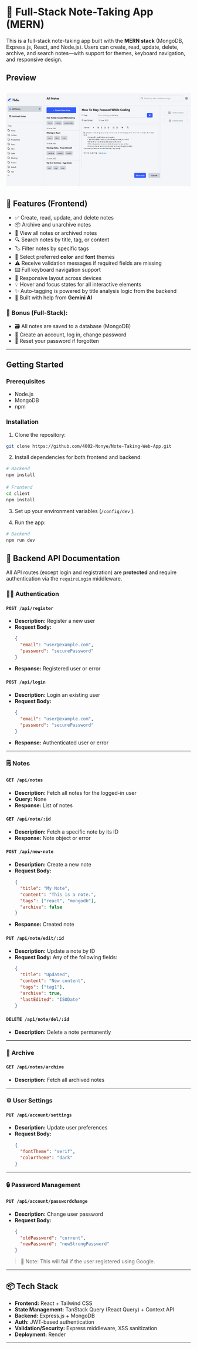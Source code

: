 # 📝 Full-Stack Note-Taking App (MERN)

This is a full-stack note-taking app built with the **MERN stack** (MongoDB, Express.js, React, and Node.js). Users can create, read, update, delete, archive, and search notes—with support for themes, keyboard navigation, and responsive design.

## Preview

## ![App Preview](./product-img.png)

## 🚀 Features (Frontend)

- ✅ Create, read, update, and delete notes
- 📦 Archive and unarchive notes
- 🧾 View all notes or archived notes
- 🔍 Search notes by title, tag, or content
- 🏷️ Filter notes by specific tags
- 🎨 Select preferred **color** and **font** themes
- ⚠️ Receive validation messages if required fields are missing
- ⌨️ Full keyboard navigation support
- 📱 Responsive layout across devices
- 💡 Hover and focus states for all interactive elements
- ✨ Auto-tagging is powered by title analysis logic from the backend  
- 🤖 Built with help from **Gemini AI**

### 🔐 Bonus (Full-Stack):

- 🗃️ All notes are saved to a database (MongoDB)
- 👤 Create an account, log in, change password
- 🔁 Reset your password if forgotten

---

## Getting Started

### Prerequisites

- Node.js
- MongoDB
- npm 

### Installation

1. Clone the repository:

```bash
git clone https://github.com/4002-Nonye/Note-Taking-Web-App.git
```

2. Install dependencies for both frontend and backend:

```bash
# Backend
npm install

# Frontend
cd client
npm install
```

3. Set up your environment variables (`/config/dev` ).

4. Run the app:

```bash
# Backend
npm run dev
```

## 🔧 Backend API Documentation

All API routes (except login and registration) are **protected** and require authentication via the `requireLogin` middleware.

### 🧑‍💼 Authentication

#### `POST /api/register`
- **Description:** Register a new user
- **Request Body:**
  ```json
  {
    "email": "user@example.com",
    "password": "securePassword"
  }
  ```
- **Response:** Registered user or error

#### `POST /api/login`
- **Description:** Login an existing user
- **Request Body:**
  ```json
  {
    "email": "user@example.com",
    "password": "securePassword"
  }
  ```
- **Response:** Authenticated user or error

---

### 🗒️ Notes

#### `GET /api/notes`
- **Description:** Fetch all notes for the logged-in user
- **Query:** None
- **Response:** List of notes

#### `GET /api/note/:id`
- **Description:** Fetch a specific note by its ID
- **Response:** Note object or error

#### `POST /api/new-note`
- **Description:** Create a new note
- **Request Body:**
  ```json
  {
    "title": "My Note",
    "content": "This is a note.",
    "tags": ["react", "mongodb"],
    "archive": false
  }
  ```
- **Response:** Created note

#### `PUT /api/note/edit/:id`
- **Description:** Update a note by ID
- **Request Body:** Any of the following fields:
  ```json
  {
    "title": "Updated",
    "content": "New content",
    "tags": ["tag1"],
    "archive": true,
    "lastEdited": "ISODate"
  }
  ```

#### `DELETE /api/note/del/:id`
- **Description:** Delete a note permanently

---

### 📁 Archive

#### `GET /api/notes/archive`
- **Description:** Fetch all archived notes

---

### ⚙️ User Settings

#### `PUT /api/account/settings`
- **Description:** Update user preferences
- **Request Body:**
  ```json
  {
    "fontTheme": "serif",
    "colorTheme": "dark"
  }
  ```

---

### 🔒 Password Management

#### `PUT /api/account/passwordchange`
- **Description:** Change user password
- **Request Body:**
  ```json
  {
    "oldPassword": "current",
    "newPassword": "newStrongPassword"
  }
  ```

> 🔐 Note: This will fail if the user registered using Google.

---


## 📦 Tech Stack

- **Frontend:** React + Tailwind CSS  
- **State Management:** TanStack Query (React Query) + Context API  
- **Backend:** Express.js + MongoDB 
- **Auth:** JWT-based authentication   
- **Validation/Security:** Express middleware, XSS sanitization  
- **Deployment:** Render  
---

